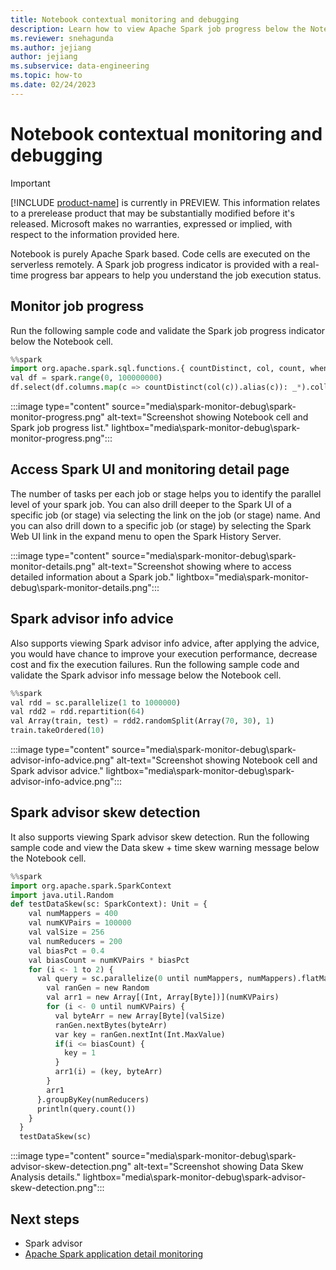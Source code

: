 ```yaml
---
title: Notebook contextual monitoring and debugging
description: Learn how to view Apache Spark job progress below the Notebook cell.
ms.reviewer: snehagunda
ms.author: jejiang
author: jejiang
ms.subservice: data-engineering
ms.topic: how-to
ms.date: 02/24/2023
---
```


# Notebook contextual monitoring and debugging

> [!IMPORTANT]
> [!INCLUDE [product-name](../includes/product-name.md)] is currently in PREVIEW. This information relates to a prerelease product that may be substantially modified before it's released. Microsoft makes no warranties, expressed or implied, with respect to the information provided here.

Notebook is purely Apache Spark based. Code cells are executed on the serverless remotely. A Spark job progress indicator is provided with a real-time progress bar appears to help you understand the job execution status.

## Monitor job progress

Run the following sample code and validate the Spark job progress indicator below the Notebook cell.

```Python
%%spark 
import org.apache.spark.sql.functions.{ countDistinct, col, count, when } 
val df = spark.range(0, 100000000) 
df.select(df.columns.map(c => countDistinct(col(c)).alias(c)): _*).collect
```

:::image type="content" source="media\spark-monitor-debug\spark-monitor-progress.png" alt-text="Screenshot showing Notebook cell and Spark job progress list." lightbox="media\spark-monitor-debug\spark-monitor-progress.png":::

## Access Spark UI and monitoring detail page

The number of tasks per each job or stage helps you to identify the parallel level of your spark job. You can also drill deeper to the Spark UI of a specific job (or stage) via selecting the link on the job (or stage) name. And you can also drill down to a specific job (or stage) by selecting the Spark Web UI link in the expand menu to open the Spark History Server.

:::image type="content" source="media\spark-monitor-debug\spark-monitor-details.png" alt-text="Screenshot showing where to access detailed information about a Spark job." lightbox="media\spark-monitor-debug\spark-monitor-details.png":::

## Spark advisor info advice

Also supports viewing Spark advisor info advice, after applying the advice, you would have chance to improve your execution performance, decrease cost and fix the execution failures. Run the following sample code and validate the Spark advisor info message below the Notebook cell.

```Python
%%spark
val rdd = sc.parallelize(1 to 1000000)
val rdd2 = rdd.repartition(64)
val Array(train, test) = rdd2.randomSplit(Array(70, 30), 1)
train.takeOrdered(10)
```

:::image type="content" source="media\spark-monitor-debug\spark-advisor-info-advice.png" alt-text="Screenshot showing Notebook cell and Spark advisor advice." lightbox="media\spark-monitor-debug\spark-advisor-info-advice.png":::

## Spark advisor skew detection

It also supports viewing Spark advisor skew detection. Run the following sample code and view the Data skew + time skew warning message below the Notebook cell.

```Python
%%spark
import org.apache.spark.SparkContext
import java.util.Random
def testDataSkew(sc: SparkContext): Unit = {
    val numMappers = 400
    val numKVPairs = 100000
    val valSize = 256
    val numReducers = 200
    val biasPct = 0.4
    val biasCount = numKVPairs * biasPct
    for (i <- 1 to 2) {
      val query = sc.parallelize(0 until numMappers, numMappers).flatMap { p =>
        val ranGen = new Random
        val arr1 = new Array[(Int, Array[Byte])](numKVPairs)
        for (i <- 0 until numKVPairs) {
          val byteArr = new Array[Byte](valSize)
          ranGen.nextBytes(byteArr)
          var key = ranGen.nextInt(Int.MaxValue)
          if(i <= biasCount) {
            key = 1
          }
          arr1(i) = (key, byteArr)
        }
        arr1
      }.groupByKey(numReducers)
      println(query.count())
    }
  }
  testDataSkew(sc)
```

:::image type="content" source="media\spark-monitor-debug\spark-advisor-skew-detection.png" alt-text="Screenshot showing Data Skew Analysis details." lightbox="media\spark-monitor-debug\spark-advisor-skew-detection.png":::

## Next steps

- Spark advisor
- [Apache Spark application detail monitoring](spark-detail-monitoring.md)
